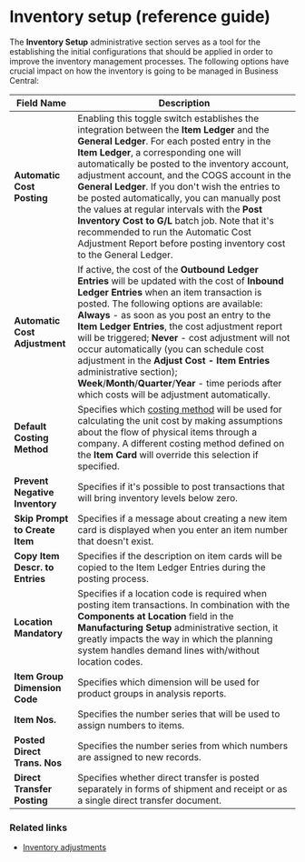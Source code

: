 # Inventory setup (reference guide)

The **Inventory Setup** administrative section serves as a tool for the establishing the initial configurations that should be applied in order to improve the inventory management processes. The following options have crucial impact on how the inventory is going to be managed in Business Central:


| Field Name      | Description |
| ----------- | ----------- |
|  **Automatic Cost Posting**   | Enabling this toggle switch establishes the integration between the **Item Ledger** and the **General Ledger**. For each posted entry in the **Item Ledger**, a corresponding one will automatically be posted to the inventory account, adjustment account, and the COGS account in the **General Ledger**. If you don't wish the entries to be posted automatically, you can manually post the values at regular intervals with the **Post Inventory Cost to G/L** batch job. Note that it's recommended to run the Automatic Cost Adjustment Report before posting inventory cost to the General Ledger.  |
|  **Automatic Cost Adjustment**  | If active, the cost of the **Outbound Ledger Entries** will be updated with the cost of **Inbound Ledger Entries** when an item transaction is posted. The following options are available: **Always** - as soon as you post an entry to the **Item Ledger Entries**, the cost adjustment report will be triggered; **Never** - cost adjustment will not occur automatically (you can schedule cost adjustment in the **Adjust Cost - Item Entries** administrative section); **Week**/**Month**/**Quarter**/**Year** - time periods after which costs will be adjustment automatically.    |
|  **Default Costing Method**  |  Specifies which [costing method](../explanation/fifo_and_lifo.md) will be used for calculating the unit cost by making assumptions about the flow of physical items through a company. A different costing method defined on the **Item Card** will override this selection if specified. |
|  **Prevent Negative Inventory** | Specifies if it's possible to post transactions that will bring inventory levels below zero.   |
|  **Skip Prompt to Create Item**  |  Specifies if a message about creating a new item card is displayed when you enter an item number that doesn't exist.  |
|  **Copy Item Descr. to Entries**  |  Specifies if the description on item cards will be copied to the Item Ledger Entries during the posting process.  |
|  **Location Mandatory** |  Specifies if a location code is required when posting item transactions. In combination with the **Components at Location** field in the **Manufacturing Setup** administrative section, it greatly impacts the way in which the planning system handles demand lines with/without location codes.  |
|  **Item Group Dimension Code**   |  Specifies which dimension will be used for product groups in analysis reports.  |
|  **Item Nos.** |  Specifies the number series that will be used to assign numbers to items.  |
| **Posted Direct Trans. Nos**   | Specifies the number series from which numbers are assigned to new records.  |
| **Direct Transfer Posting** |  Specifies whether direct transfer is posted separately in forms of shipment and receipt or as a single direct transfer document. |


### Related links

- [Inventory adjustments](../explanation/inventory_adjustments.md)